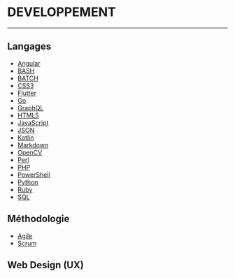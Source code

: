 # DEVELOPPEMENT
---

## Langages

- [Angular](developpement/angular/angular.md)
- [BASH](developpement/bash/bash.md)
- [BATCH](developpement/batch/batch.md)
- [CSS3](developpement/css/css.md)
- [Flutter](developpement/flutter/flutter.md)
- [Go](developpement/go/go.md)
- [GraphQL](developpement/graphql/graphql.md)
- [HTML5](developpement/html/html.md)
- [JavaScript](developpement/javascript/javascript.md)
- [JSON](developpement/json/json.md)
- [Kotlin](developpement/kotlin/kotlin.md)
- [Markdown](developpement/markdown/markdown.md)
- [OpenCV](developpement/opencv/opencv.md)
- [Perl](developpement/perl/perl.md)
- [PHP](developpement/php/php.md)
- [PowerShell](developpement/powershell/powershell.md)
- [Python](developpement/python/python.md)
- [Ruby](developpement/ruby/ruby.md)
- [SQL](developpement/sql/sql.md)




## Méthodologie

- [Agile]()
- [Scrum]()
 

## Web Design (UX)